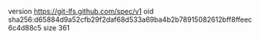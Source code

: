 version https://git-lfs.github.com/spec/v1
oid sha256:d65884d9a52cfb29f2daf68d533a69ba4b2b78915082612bff8ffeec6c4d88c5
size 361
